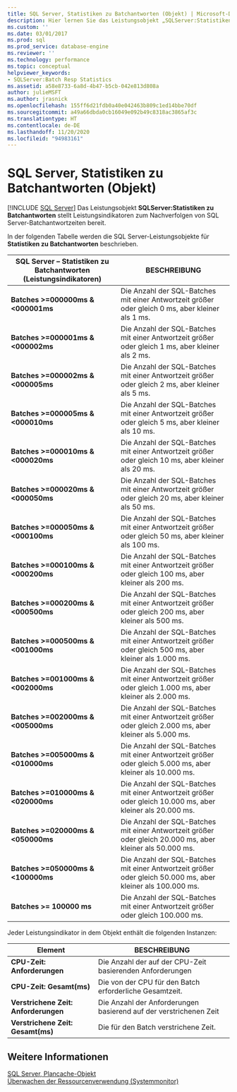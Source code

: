 ```yaml
---
title: SQL Server, Statistiken zu Batchantworten (Objekt) | Microsoft-Dokumentation
description: Hier lernen Sie das Leistungsobjekt „SQLServer:Statistiken zu Batchantworten“ kennen, das Leistungsindikatoren zum Nachverfolgen von SQL Server-Batchantwortzeiten bereitstellt.
ms.custom: ''
ms.date: 03/01/2017
ms.prod: sql
ms.prod_service: database-engine
ms.reviewer: ''
ms.technology: performance
ms.topic: conceptual
helpviewer_keywords:
- SQLServer:Batch Resp Statistics
ms.assetid: a58e8733-6a8d-4b47-b5cb-042e813d808a
author: julieMSFT
ms.author: jrasnick
ms.openlocfilehash: 155ff6d21fdb0a40e042463b809c1ed14bbe70df
ms.sourcegitcommit: a49a66dbda0cb16049e092b49c8318ac3865af3c
ms.translationtype: HT
ms.contentlocale: de-DE
ms.lasthandoff: 11/20/2020
ms.locfileid: "94983161"
---
```

# <a name="sql-server-batch-resp-statistics-object"></a>SQL Server, Statistiken zu Batchantworten (Objekt)
 [!INCLUDE [SQL Server](../../includes/applies-to-version/sqlserver.md)]
Das Leistungsobjekt **SQLServer:Statistiken zu Batchantworten** stellt Leistungsindikatoren zum Nachverfolgen von SQL Server-Batchantwortzeiten bereit.

In der folgenden Tabelle werden die SQL Server-Leistungsobjekte für **Statistiken zu Batchantworten** beschrieben.


|**SQL Server – Statistiken zu Batchantworten (Leistungsindikatoren)**|BESCHREIBUNG|  
|-------------|-----------------|  
|**Batches >=000000ms & \<000001ms**|Die Anzahl der SQL-Batches mit einer Antwortzeit größer oder gleich 0 ms, aber kleiner als 1 ms.|
|**Batches >=000001ms & \<000002ms**|Die Anzahl der SQL-Batches mit einer Antwortzeit größer oder gleich 1 ms, aber kleiner als 2 ms.|
|**Batches >=000002ms & \<000005ms**|Die Anzahl der SQL-Batches mit einer Antwortzeit größer oder gleich 2 ms, aber kleiner als 5 ms.|
|**Batches >=000005ms & \<000010ms**|Die Anzahl der SQL-Batches mit einer Antwortzeit größer oder gleich 5 ms, aber kleiner als 10 ms.|
|**Batches >=000010ms & \<000020ms**|Die Anzahl der SQL-Batches mit einer Antwortzeit größer oder gleich 10 ms, aber kleiner als 20 ms.|
|**Batches >=000020ms & \<000050ms**|Die Anzahl der SQL-Batches mit einer Antwortzeit größer oder gleich 20 ms, aber kleiner als 50 ms.|
|**Batches >=000050ms & \<000100ms**|Die Anzahl der SQL-Batches mit einer Antwortzeit größer oder gleich 50 ms, aber kleiner als 100 ms.|
|**Batches >=000100ms & \<000200ms**|Die Anzahl der SQL-Batches mit einer Antwortzeit größer oder gleich 100 ms, aber kleiner als 200 ms.|
|**Batches >=000200ms & \<000500ms**|Die Anzahl der SQL-Batches mit einer Antwortzeit größer oder gleich 200 ms, aber kleiner als 500 ms.|
|**Batches >=000500ms & \<001000ms**|Die Anzahl der SQL-Batches mit einer Antwortzeit größer oder gleich 500 ms, aber kleiner als 1.000 ms.|
|**Batches >=001000ms & \<002000ms**|Die Anzahl der SQL-Batches mit einer Antwortzeit größer oder gleich 1.000 ms, aber kleiner als 2.000 ms.|
|**Batches >=002000ms & \<005000ms**|Die Anzahl der SQL-Batches mit einer Antwortzeit größer oder gleich 2.000 ms, aber kleiner als 5.000 ms.|
|**Batches >=005000ms & \<010000ms**|Die Anzahl der SQL-Batches mit einer Antwortzeit größer oder gleich 5.000 ms, aber kleiner als 10.000 ms.|
|**Batches >=010000ms & \<020000ms**|Die Anzahl der SQL-Batches mit einer Antwortzeit größer oder gleich 10.000 ms, aber kleiner als 20.000 ms.|
|**Batches >=020000ms & \<050000ms**|Die Anzahl der SQL-Batches mit einer Antwortzeit größer oder gleich 20.000 ms, aber kleiner als 50.000 ms.|
|**Batches >=050000ms & \<100000ms**|Die Anzahl der SQL-Batches mit einer Antwortzeit größer oder gleich 50.000 ms, aber kleiner als 100.000 ms.| 
|**Batches >= 100000 ms**|Die Anzahl der SQL-Batches mit einer Antwortzeit größer oder gleich 100.000 ms.| 

Jeder Leistungsindikator in dem Objekt enthält die folgenden Instanzen:  
  
|Element|BESCHREIBUNG|  
|----------|-----------------|  
|**CPU-Zeit: Anforderungen**|Die Anzahl der auf der CPU-Zeit basierenden Anforderungen|  
|**CPU-Zeit: Gesamt(ms)**|Die von der CPU für den Batch erforderliche Gesamtzeit.|  
|**Verstrichene Zeit: Anforderungen**|Die Anzahl der Anforderungen basierend auf der verstrichenen Zeit|  
|**Verstrichene Zeit: Gesamt(ms)**|Die für den Batch verstrichene Zeit.|  

## <a name="see-also"></a>Weitere Informationen
[SQL Server, Plancache-Objekt](../../relational-databases/performance-monitor/sql-server-plan-cache-object.md)  
[Überwachen der Ressourcenverwendung (Systemmonitor)](../../relational-databases/performance-monitor/monitor-resource-usage-system-monitor.md)  
